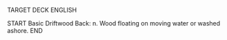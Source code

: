 TARGET DECK
ENGLISH

START
Basic
Driftwood
Back: n. Wood floating on moving water or washed ashore.
END
